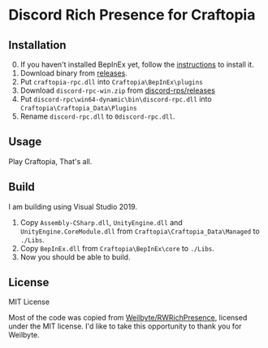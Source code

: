 # Discord Rich Presence for Craftopia

## Installation

0. If you haven't installed BepInEx yet, follow the [instructions](https://bepinex.github.io/bepinex_docs/master/articles/user_guide/installation/index.html) to install it.
1. Download binary from [releases](https://github.com/eai04191/craftopia-rpc/releases).
2. Put `craftopia-rpc.dll` into `Craftopia\BepInEx\plugins`
3. Download `discord-rpc-win.zip` from [discord-rps/releases](https://github.com/discord/discord-rpc/releases)
4. Put `discord-rpc\win64-dynamic\bin\discord-rpc.dll` into `Craftopia\Craftopia_Data\Plugins`
5. Rename `discord-rpc.dll` to `0discord-rpc.dll`.

## Usage

Play Craftopia, That's all.

## Build

I am building using Visual Studio 2019.

1. Copy `Assembly-CSharp.dll`, `UnityEngine.dll` and `UnityEngine.CoreModule.dll` from `Craftopia\Craftopia_Data\Managed` to `./Libs`.
2. Copy `BepInEx.dll` from `Craftopia\BepInEx\core` to `./Libs`.
3. Now you should be able to build.

## License

MIT License

Most of the code was copied from [Weilbyte/RWRichPresence](https://github.com/Weilbyte/RWRichPresence), licensed under the MIT license. I'd like to take this opportunity to thank you for Weilbyte.
